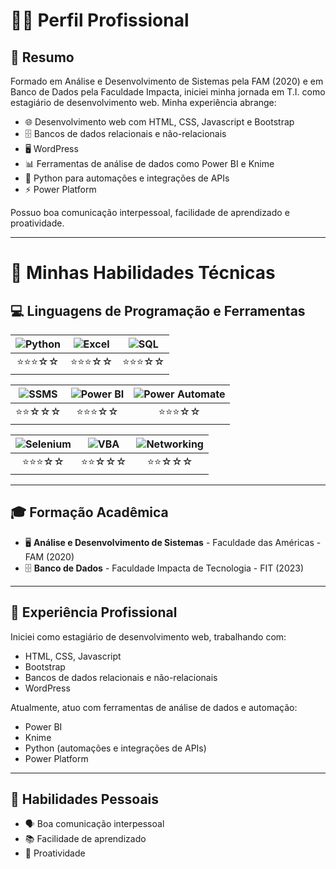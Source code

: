 # 👨‍💻 Perfil Profissional

## 📝 Resumo

Formado em Análise e Desenvolvimento de Sistemas pela FAM (2020) e em Banco de Dados pela Faculdade Impacta, iniciei minha jornada em T.I. como estagiário de desenvolvimento web. Minha experiência abrange:

- 🌐 Desenvolvimento web com HTML, CSS, Javascript e Bootstrap
- 🗄️ Bancos de dados relacionais e não-relacionais
- 🖥️ WordPress
- 📊 Ferramentas de análise de dados como Power BI e Knime
- 🐍 Python para automações e integrações de APIs
- ⚡ Power Platform

Possuo boa comunicação interpessoal, facilidade de aprendizado e proatividade.

---

# 🚀 Minhas Habilidades Técnicas

## 💻 Linguagens de Programação e Ferramentas

| ![Python](https://img.shields.io/badge/-Python-3776AB?style=flat-square&logo=Python&logoColor=white) | ![Excel](https://img.shields.io/badge/-Excel-217346?style=flat-square&logo=Microsoft-Excel&logoColor=white) | ![SQL](https://img.shields.io/badge/-SQL-4479A1?style=flat-square&logo=MySQL&logoColor=white) |
| :---: | :---: | :---: |
| ⭐⭐⭐☆☆ | ⭐⭐⭐☆☆ | ⭐⭐⭐☆☆ |

| ![SSMS](https://img.shields.io/badge/-SSMS-CC2927?style=flat-square&logo=Microsoft-SQL-Server&logoColor=white) | ![Power BI](https://img.shields.io/badge/-Power%20BI-F2C811?style=flat-square&logo=Power-BI&logoColor=black) | ![Power Automate](https://img.shields.io/badge/-Power%20Automate-0066FF?style=flat-square&logo=Power-Automate&logoColor=white) |
| :---: | :---: | :---: |
| ⭐⭐☆☆☆ | ⭐⭐⭐☆☆ | ⭐⭐⭐☆☆ |

| ![Selenium](https://img.shields.io/badge/-Selenium-43B02A?style=flat-square&logo=Selenium&logoColor=white) | ![VBA](https://img.shields.io/badge/-VBA-217346?style=flat-square&logo=Microsoft-Excel&logoColor=white) | ![Networking](https://img.shields.io/badge/-Networking-006699?style=flat-square&logo=Cisco&logoColor=white) |
| :---: | :---: | :---: |
| ⭐⭐⭐☆☆ | ⭐⭐☆☆☆ | ⭐⭐☆☆☆ |

---

## 🎓 Formação Acadêmica

- 🖥️ **Análise e Desenvolvimento de Sistemas** - Faculdade das Américas - FAM (2020)
- 🗄️ **Banco de Dados** - Faculdade Impacta de Tecnologia - FIT (2023)

---

## 💼 Experiência Profissional

Iniciei como estagiário de desenvolvimento web, trabalhando com:

- HTML, CSS, Javascript
- Bootstrap
- Bancos de dados relacionais e não-relacionais
- WordPress

Atualmente, atuo com ferramentas de análise de dados e automação:

- Power BI
- Knime
- Python (automações e integrações de APIs)
- Power Platform

---

## 🌟 Habilidades Pessoais

- 🗣️ Boa comunicação interpessoal
- 📚 Facilidade de aprendizado
- 🚀 Proatividade
